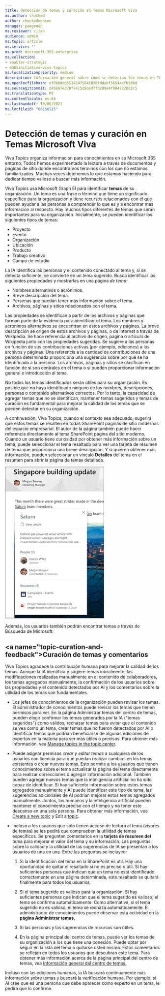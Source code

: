 ```yaml
---
title: Detección de temas y curación en Temas Microsoft Viva
ms.author: chucked
author: chuckedmonson
manager: pamgreen
ms.reviewer: cjtan
audience: admin
ms.topic: article
ms.service: ''
ms.prod: microsoft-365-enterprise
ms.collection:
- enabler-strategic
- m365initiative-viva-topics
ms.localizationpriority: medium
description: Información general sobre cómo se detectan los temas en Temas de Viva.
ms.openlocfilehash: ef9bb8db55182475641020fddabf5654acfb9d0d
ms.sourcegitcommit: d4b867e37bf741528ded7fb289e4f6847228d2c5
ms.translationtype: MT
ms.contentlocale: es-ES
ms.lasthandoff: 10/06/2021
ms.locfileid: "60150515"
---
```

# <a name="topic-discovery-and-curation-in-microsoft-viva-topics"></a>Detección de temas y curación en Temas Microsoft Viva 

Viva Topics organiza información para conocimientos en su Microsoft 365 entorno. Todos hemos experimentado la lectura a través de documentos y páginas de sitio donde encontramos términos con los que no estamos familiarizados. Muchas veces detenemos lo que estamos haciendo para dedicar tiempo valioso a buscar más información.

Viva Topics usa Microsoft Graph EI para identificar **temas** de su organización.  Un tema es una frase o término que tiene un significado específico para la organización y tiene recursos relacionados con él que pueden ayudar a las personas a comprender lo que es y a encontrar más información al respecto. Hay muchos tipos diferentes de temas que serán importantes para su organización. Inicialmente, se pueden identificar los siguientes tipos de temas:

- Proyecto
- Evento
- Organización
- Ubicación
- Producto
- Trabajo creativo
- Campo de estudio

La IA identifica las personas y el contenido conectado al tema y, si se detecta suficiente, se convierte en un tema sugerido. Busca identificar las siguientes propiedades y mostrarlas en una página *de tema:*

- Nombres alternativos o acrónimos.
- Breve descripción del tema.
- Personas que puedan tener más información sobre el tema.
- Archivos, páginas y sitios relacionados con el tema.

Las propiedades se identifican a partir de los archivos y páginas que forman parte de la evidencia para identificar el tema. Los nombres y acrónimos alternativos se encuentran en estos archivos y páginas. La breve descripción se origen de estos archivos y páginas, o de Internet a través de Wikipedia. Se hace referencia al archivo de origen, página o artículo de Wikipedia junto con las propiedades sugeridas. Se sugiere a las personas en función de sus contribuciones activas (por ejemplo, ediciones) a los archivos y páginas. Una referencia a la cantidad de contribuciones de una persona determinada proporciona una sugerencia sobre por qué se ha identificado a la persona. Los archivos, páginas y sitios se clasifican en función de si son centrales en el tema o si pueden proporcionar información general o introducción al tema. 

No todos los temas identificados serán útiles para su organización. Es posible que no haya identificado ninguno de los nombres, descripciones, personas o contenido alternativos correctos. Por lo tanto, la capacidad de agregar temas que no se identifican, mantener temas sugeridos y temas de curación es fundamental para mejorar la calidad de los temas que se pueden detectar en su organización.

A continuación, Viva Topics, cuando el contexto sea adecuado, sugerirá que estos temas se resalten en todas SharePoint páginas de sitio modernas del espacio empresarial. El autor de la página también puede hacer referencia directamente al tema SharePoint página del sitio moderno. Cuando un usuario tiene curiosidad por obtener más información sobre un  tema, puede seleccionar el tema resaltado para ver una tarjeta de resumen de tema que proporciona una breve descripción. Y si quieren obtener más información, pueden seleccionar un vínculo **Detalles** del tema en el resumen para abrir la página de temas detallada.

![Aspectos destacados del tema.](../media/knowledge-management/saturn.png) </br>

Además, los usuarios también podrán encontrar temas a través de Búsqueda de Microsoft.

## <a name="topic-curation-and-feedback&quot;></a>Curación de temas y comentarios

Viva Topics agradece la contribución humana para mejorar la calidad de los temas. Aunque la IA identifica y sugiere temas inicialmente, las modificaciones realizadas manualmente en el contenido de colaboradores, los temas agregados manualmente, la confirmación de los usuarios sobre las propiedades y el contenido detectados por AI y los comentarios sobre la utilidad de los temas son fundamentales.

- Los jefes de  conocimientos de la organización pueden revisar los temas. El administrador de conocimientos puede revisar los temas que tienen permisos para ver. En  la página Administrar temas del centro de temas, pueden elegir confirmar los temas generados por la IA (&quot;temas sugeridos") como válidos, rechazar temas para evitar que el contenido se vea como un tema, crear temas que no fueron detectados por AI o identificar temas que podrían beneficiarse de algunas ediciones de expertos en la materia para ser más útiles o precisos. Para obtener más información, vea [Manage topics in the topic center](manage-topics.md).

- Puede asignar permisos *crear y editar temas* a cualquiera de los usuarios con licencia para que puedan realizar cambios en los temas existentes o crear nuevos temas. Esto permite a los usuarios que tienen conocimientos sobre el tema actualizar la página del tema directamente para realizar correcciones o agregar información adicional. También pueden agregar nuevos temas que la inteligencia artificial no ha sido capaz de identificar. Si hay suficiente información sobre estos temas agregados manualmente y AI puede identificar este tipo de tema, las sugerencias adicionales de AI podrían mejorar estos temas agregados manualmente. Juntos, los humanos y la inteligencia artificial pueden mantener el conocimiento preciso con el tiempo y no tener este descanso en una sola persona. Para obtener más información, vea [Create a new topic](./create-a-topic.md) y Edit a [topic](./edit-a-topic.md).

- Incluso a los usuarios que solo tienen acceso de lectura al tema (visores de temas) se les pedirá que comprueben la utilidad de temas específicos. Se preguntan comentarios en la **tarjeta de resumen del** tema para mejorar el valor del tema y su información. Las preguntas sobre la calidad y la utilidad de las sugerencias de IA se presentan a los usuarios de una en una. Entre las preguntas se incluyen:

    1. Si la identificación del tema en la SharePoint es útil. Hay una oportunidad de quitar el resaltado si no es preciso o útil. Si hay suficientes personas que indican que un tema no está identificado correctamente en una página determinada, este resaltado se quitará finalmente para todos los usuarios. 

    2. Si el tema sugerido es valioso para la organización. Si hay suficientes personas que indican que el tema sugerido es valioso, el tema se confirma automáticamente. Como alternativa, si el tema sugerido no es valioso, el tema se rechaza automáticamente. El administrador de conocimientos puede observar esta actividad en la **página Administrar temas.**

    3. Si las personas y las sugerencias de recursos son útiles.

    4. En la página principal del centro de temas, puede ver los temas de su organización a los que tiene una conexión. Puede optar por seguir en la lista del tema o quitarse usted mismo. Estos comentarios se reflejan en todos los usuarios que descubran este tema. Para obtener más información acerca de la página principal del centro de temas, vea [Información general del centro de temas.](./topic-center-overview.md)

Incluso con las ediciones humanas, la IA buscará continuamente más información sobre temas y buscará la verificación humana. Por ejemplo, si AI cree que es una persona que debe aparecer como experto en un tema, le pedirá que lo confirme. 

